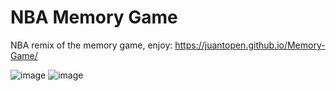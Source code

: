# NBA Memory Game
NBA remix of the memory game, enjoy: https://juantopen.github.io/Memory-Game/

![image](https://github.com/JuanToPen/NBA-Memory-Game/assets/130279581/d23c7631-d72c-45fb-a95c-5b4b589dcff6)
![image](https://github.com/JuanToPen/NBA-Memory-Game/assets/130279581/cd985ef4-718b-4d41-8c19-ba85c44a13b5)



